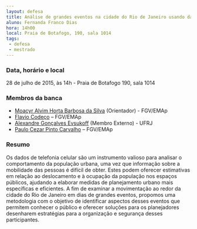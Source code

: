 ```yaml
---
layout: defesa
title: Análise de grandes eventos na cidade do Rio de Janeiro usando dados de telefonia celular
aluno: Fernanda Franco Dias
hora: 14h00
local: Praia de Botafogo, 190, sala 1014
tags:
 - defesa
 - mestrado
---
```


### Data, horário e local

28 de julho de 2015, às 14h - Praia de Botafogo 190, sala 1014
 
### Membros da banca

- [Moacyr Alvim Horta Barbosa da Silva](/people/moacyr.silva.html) (Orientador) - FGV/EMAp
- [Flavio Codeço](/people/flavio.coelho.html) – FGV/EMAp 
- [Alexandre Gonçalves Evsukoff](http://lattes.cnpq.br/6443456845137235) (Membro Externo) - UFRJ
- [Paulo Cezar Pinto Carvalho](/people/paulo.carvalho.html) – FGV/EMAp

 
### Resumo
 
Os dados de telefonia celular são um instrumento valioso para analisar
o comportamento da população urbana, uma vez que informação sobre a
mobilidade das pessoas é difícil de obter. Estes podem oferecer
estimativas em relação ao deslocamento e à ocupação da população nos
espaços públicos, ajudando a elaborar medidas de planejamento urbano
mais específicas e eficientes. A fim de examinar a movimentação ao
redor da cidade do Rio de Janeiro em dias de grandes eventos, propomos
uma metodologia com o objetivo de identificar aspectos desses eventos
que permitem conhecer o público e oferecer soluções para os
planejadores desenharem estratégias para a organização e segurança
desses participantes.
